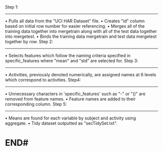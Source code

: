 Step 1:
________________________________________
•	Pulls all data from the "UCI HAR Dataset" file.
•	Creates "id" column based on initial row number for easier referencing.
•	Merges all of the training data together into mergetrain along with all of the test data together into mergetest.
•	Binds the training data mergetrain and test data mergetest together by row.
Step 2:
________________________________________
•	Selects features which follow the naming criteria specified in specific_features where "mean" and "std" are selected for.
Step 3:
________________________________________
•	Activities, previously denoted numerically, are assigned names at 6 levels which correspond to activities.
Step4:
________________________________________
•	Unnecessary characters in 'specific_features' such as "-" or "()" are removed from feature names.
•	Feature names are added to their corresponding column.
Step 5:
________________________________________
•	Means are found for each variable by subject and activity using aggregate.
•	Tidy dataset outputted as "secTidySet.txt".
# END#

